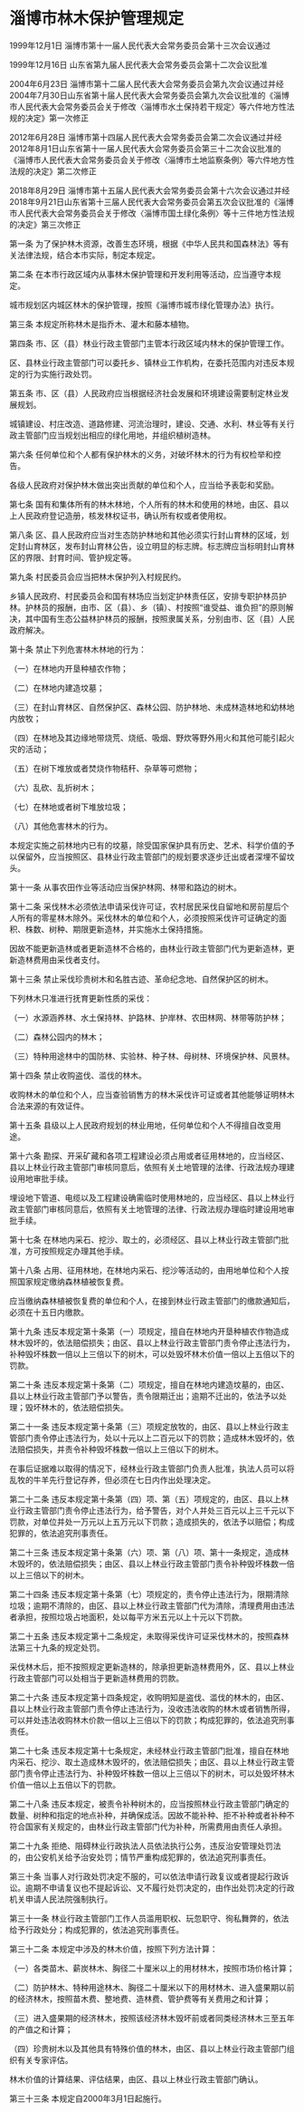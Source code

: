 # 淄博市林木保护管理规定

1999年12月1日 淄博市第十一届人民代表大会常务委员会第十三次会议通过

1999年12月16日 山东省第九届人民代表大会常务委员会第十二次会议批准

2004年6月23日 淄博市第十二届人民代表大会常务委员会第九次会议通过并经2004年7月30日山东省第十届人民代表大会常务委员会第九次会议批准的《淄博市人民代表大会常务委员会关于修改〈淄博市水土保持若干规定〉等六件地方性法规的决定》第一次修正

2012年6月28日 淄博市第十四届人民代表大会常务委员会第二次会议通过并经2012年8月1日山东省第十一届人民代表大会常务委员会第三十二次会议批准的《淄博市人民代表大会常务委员会关于修改〈淄博市土地监察条例〉等六件地方性法规的决定》第二次修正

2018年8月29日 淄博市第十五届人民代表大会常务委员会第十六次会议通过并经2018年9月21日山东省第十三届人民代表大会常务委员会第五次会议批准的《淄博市人民代表大会常务委员会关于修改〈淄博市国土绿化条例〉等十三件地方性法规的决定》第三次修正

<!-- INFO END -->

第一条 为了保护林木资源，改善生态环境，根据《中华人民共和国森林法》等有关法律法规，结合本市实际，制定本规定。

第二条 在本市行政区域内从事林木保护管理和开发利用等活动，应当遵守本规定。

城市规划区内城区林木的保护管理，按照《淄博市城市绿化管理办法》执行。

第三条 本规定所称林木是指乔木、灌木和藤本植物。

第四条 市、区（县）林业行政主管部门主管本行政区域内林木的保护管理工作。

区、县林业行政主管部门可以委托乡、镇林业工作机构，在委托范围内对违反本规定的行为实施行政处罚。

第五条 市、区（县）人民政府应当根据经济社会发展和环境建设需要制定林业发展规划。

城镇建设、村庄改造、道路修建、河流治理时，建设、交通、水利、林业等有关行政主管部门应当规划出相应的绿化用地，并组织植树造林。

第六条 任何单位和个人都有保护林木的义务，对破坏林木的行为有权检举和控告。

各级人民政府对保护林木做出突出贡献的单位和个人，应当给予表彰和奖励。

第七条 国有和集体所有的林木林地，个人所有的林木和使用的林地，由区、县以上人民政府登记造册，核发林权证书，确认所有权或者使用权。

第八条 区、县人民政府应当对生态防护林地和其他必须实行封山育林的区域，划定封山育林区，发布封山育林公告，设立明显的标志牌。标志牌应当标明封山育林区的界限、封育时间、管护规定等。

第九条 村民委员会应当把林木保护列入村规民约。

乡镇人民政府、村民委员会和国有林场应当划定护林责任区，安排专职护林员护林。护林员的报酬，由市、区（县）、乡（镇）、村按照“谁受益、谁负担”的原则解决，其中国有生态公益林护林员的报酬，按照隶属关系，分别由市、区（县）人民政府解决。

第十条 禁止下列危害林木林地的行为：

（一）在林地内开垦种植农作物；

（二）在林地内建造坟墓；

（三）在封山育林区、自然保护区、森林公园、防护林地、未成林造林地和幼林地内放牧；

（四）在林地及其边缘地带烧荒、烧纸、吸烟、野炊等野外用火和其他可能引起火灾的活动；

（五）在树下堆放或者焚烧作物秸秆、杂草等可燃物；

（六）乱砍、乱折树木；

（七）在林地或者树下堆放垃圾；

（八）其他危害林木的行为。

本规定实施之前林地内已有的坟墓，除受国家保护具有历史、艺术、科学价值的予以保留外，应当按照区、县林业行政主管部门的规划要求逐步迁出或者深埋不留坟头。

第十一条 从事农田作业等活动应当保护林网、林带和路边的树木。

第十二条 采伐林木必须依法申请采伐许可证，农村居民采伐自留地和房前屋后个人所有的零星林木除外。采伐林木的单位和个人，必须按照采伐许可证确定的面积、株数、树种、期限更新造林，并实施水土保持措施。

因故不能更新造林或者更新造林不合格的，由林业行政主管部门代为更新造林，更新造林费用由采伐者支付。

第十三条 禁止采伐珍贵树木和名胜古迹、革命纪念地、自然保护区的树木。

下列林木只准进行抚育更新性质的采伐：

（一）水源涵养林、水土保持林、护路林、护岸林、农田林网、林带等防护林；

（二）森林公园内的林木；

（三）特种用途林中的国防林、实验林、种子林、母树林、环境保护林、风景林。

第十四条 禁止收购盗伐、滥伐的林木。

收购林木的单位和个人，应当查验销售方的林木采伐许可证或者其他能够证明林木合法来源的有效证件。

第十五条 县级以上人民政府规划的林业用地，任何单位和个人不得擅自改变用途。

第十六条 勘探、开采矿藏和各项工程建设必须占用或者征用林地的，应当经区、县以上林业行政主管部门审核同意后，依照有关土地管理的法律、行政法规办理建设用地审批手续。

埋设地下管道、电缆以及工程建设确需临时使用林地的，应当经区、县以上林业行政主管部门审核同意后，依照有关土地管理的法律、行政法规办理临时建设用地审批手续。

第十七条 在林地内采石、挖沙、取土的，必须经区、县以上林业行政主管部门批准，方可按照规定办理其他手续。

第十八条 占用、征用林地，在林地内采石、挖沙等活动的，由用地单位和个人按照国家规定缴纳森林植被恢复费。

应当缴纳森林植被恢复费的单位和个人，在接到林业行政主管部门的缴款通知后，必须在十五日内缴款。

第十九条 违反本规定第十条第（一）项规定，擅自在林地内开垦种植农作物造成林木毁坏的，依法赔偿损失；由区、县以上林业行政主管部门责令停止违法行为，补种毁坏株数一倍以上三倍以下的树木，可以处毁坏林木价值一倍以上五倍以下的罚款。

第二十条 违反本规定第十条第（二）项规定，擅自在林地内建造坟墓的，由区、县以上林业行政主管部门予以警告，责令限期迁出；逾期不迁出的，依法予以处理；毁坏林木的，依法赔偿损失。

第二十一条 违反本规定第十条第（三）项规定放牧的，由区、县以上林业行政主管部门责令停止违法行为，处以十元以上二百元以下的罚款；造成林木毁坏的，依法赔偿损失，并责令补种毁坏株数一倍以上三倍以下的树木。

在事后证据难以取得的情况下，经林业行政主管部门负责人批准，执法人员可以将乱牧的牛羊先行登记存养，但必须在七日内作出处理决定。

第二十二条 违反本规定第十条第（四）项、第（五）项规定的，由区、县以上林业行政主管部门责令停止违法行为，给予警告，对个人并处三百元以上三千元以下罚款，对单位并处一万元以上五万元以下罚款；造成损失的，依法予以赔偿；构成犯罪的，依法追究刑事责任。

第二十三条 违反本规定第十条第（六）项、第（八）项、第十一条规定，造成林木毁坏的，依法赔偿损失；由区、县以上林业行政主管部门责令补种毁坏株数一倍以上三倍以下的树木。

第二十四条 违反本规定第十条第（七）项规定的，责令停止违法行为，限期清除垃圾；逾期不清除的，由区、县以上林业行政主管部门代为清除，清理费用由违法者承担，按照垃圾占地面积，处以每平方米五元以上十元以下罚款。

第二十五条 违反本规定第十二条规定，未取得采伐许可证采伐林木的，按照森林法第三十九条的规定处罚。

采伐林木后，拒不按照规定更新造林的，除承担更新造林费用外，区、县以上林业行政主管部门可以处相当于更新造林费用的罚款。

第二十六条 违反本规定第十四条规定，收购明知是盗伐、滥伐的林木的，由区、县以上林业行政主管部门责令停止违法行为，没收违法收购的林木或者销售所得，可以并处违法收购林木价款一倍以上三倍以下的罚款；构成犯罪的，依法追究刑事责任。

第二十七条 违反本规定第十七条规定，未经林业行政主管部门批准，擅自在林地内采石、挖沙、取土造成林木毁坏的，依法赔偿损失；由区、县以上林业行政主管部门责令停止违法行为、补种毁坏株数一倍以上三倍以下的树木，可以处毁坏林木价值一倍以上五倍以下的罚款。

第二十八条 违反本规定，被责令补种树木的，应当按照林业行政主管部门确定的数量、树种和指定的地点补种，并确保成活。因故不能补种、拒不补种或者补种不符合国家有关规定的，由林业行政主管部门代为补种，所需费用由责任人承担。

第二十九条 拒绝、阻碍林业行政执法人员依法执行公务，违反治安管理处罚法的，由公安机关给予治安处罚；情节严重构成犯罪的，依法追究刑事责任。

第三十条 当事人对行政处罚决定不服的，可以依法申请行政复议或者提起行政诉讼。逾期不申请复议也不提起诉讼、又不履行处罚决定的，由作出处罚决定的行政机关申请人民法院强制执行。

第三十一条 林业行政主管部门工作人员滥用职权、玩忽职守、徇私舞弊的，依法给予行政处分；构成犯罪的，依法追究刑事责任。

第三十二条 本规定中涉及的林木价值，按照下列方法计算：

（一）各类苗木、薪炭林木、胸径二十厘米以上的用材林木，按照市场价格计算；

（二）防护林木、特种用途林木、胸径二十厘米以下的用材林木、进入盛果期以前的经济林木，按照苗木费、整地费、造林费、管护费等有关费用之和计算；

（三）进入盛果期的经济林木，按照该经济林木毁坏前或者同类经济林木三至五年的产值之和计算；

（四）珍贵树木以及其他具有特殊价值的林木，由区、县以上林业行政主管部门组织有关专家评估。

林木价值的计算结果、评估结果，由区、县以上林业行政主管部门确认。

第三十三条 本规定自2000年3月1日起施行。

